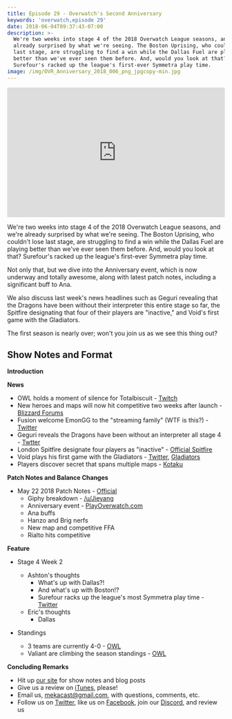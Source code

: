 ```yaml
---
title: Episode 29 - Overwatch's Second Anniversary
keywords: 'overwatch,episode 29'
date: 2018-06-04T09:37:43-07:00
description: >-
  We're two weeks into stage 4 of the 2018 Overwatch League seasons, and we're
  already surprised by what we're seeing. The Boston Uprising, who couldn't lose
  last stage, are struggling to find a win while the Dallas Fuel are playing
  better than we've ever seen them before. And, would you look at that?
  Surefour's racked up the league's first-ever Symmetra play time.
image: /img/OVR_Anniversary_2018_006_png_jpgcopy-min.jpg
---
```

<iframe width="100%" height="300" scrolling="no" frameborder="no" allow="autoplay" src="https://w.soundcloud.com/player/?url=https%3A//api.soundcloud.com/tracks/453726363&color=%238992b9&auto_play=false&hide_related=false&show_comments=true&show_user=true&show_reposts=false&show_teaser=true&visual=true"></iframe>

We're two weeks into stage 4 of the 2018 Overwatch League seasons, and we're already surprised by what we're seeing. The Boston Uprising, who couldn't lose last stage, are struggling to find a win while the Dallas Fuel are playing better than we've ever seen them before. And, would you look at that? Surefour's racked up the league's first-ever Symmetra play time.

Not only that, but we dive into the Anniversary event, which is now underway and totally awesome, along with latest patch notes, including a significant buff to Ana.

We also discuss last week's news headlines such as Geguri revealing that the Dragons have been without their interpreter this entire stage so far, the Spitfire designating that four of their players are "inactive," and Void's first game with the Gladiators.

The first season is nearly over; won't you join us as we see this thing out?

## Show Notes and Format

**Introduction**

**News**

 * OWL holds a moment of silence for Totalbiscuit - [Twitch](https://www.reddit.com/r/Competitiveoverwatch/comments/8lykkl/overwatchleague_paying_tribute_to_totalbiscuit/)
 * New heroes and maps will now hit competitive two weeks after launch - [Blizzard 
  Forums](https://us.forums.blizzard.com/en/overwatch/t/rialto-now-in-competitive-play/109282)
 * Fusion welcome EmonGG to the "streaming family" (WTF is this?) - [Twitter](https://twitter.com/PHL_Fusion/status/1000028728259436546?s=19)
 * Geguri reveals the Dragons have been without an interpreter all stage 4 - [Twtter](https://twitter.com/tisrobin311/status/1000590142317383681?s=19)
 * London Spitfire designate four players as "inactive" - [Official Spitfire](https://spitfire.overwatchleague.com/en-us/news/london-spitfire-roster-update)
 * Void plays his first game with the Gladiators - [Twitter](https://twitter.com/Void_OW/status/999512295133790208), [Gladiators](https://gladiators.overwatchleague.com/en-us/news/gladiators-sign-fissures-ex-teammate-zaryadva-specialist-void)
 * Players discover secret that spans multiple maps - [Kotaku](https://kotaku.com/overwatch-players-discover-mystery-that-spans-multiple-1826239357)

**Patch Notes and Balance Changes**

 * May 22 2018 Patch Notes - [Official](https://playoverwatch.com/en-us/game/patch-notes/pc/)
   * Giphy breakdown - [/u/Jieyang](https://gfycat.com/EuphoricTartAfricanhornbill)
   * Anniversary event - [PlayOverwatch.com](http://playoverwatch.com/en-us/events/anniversary/)
   * Ana buffs
   * Hanzo and Brig nerfs
   * New map and competitive FFA
   * Rialto hits competitive

**Feature**

 * Stage 4 Week 2
   * Ashton's thoughts
     * What's up with Dallas?!
     * And what's up with Boston!?
     * Surefour racks up the league's most Symmetra play time - [Twitter](https://twitter.com/LAGladiators/status/999846357367214080?s=19)
   * Eric's thoughts
     * Dallas

 * Standings
   * 3 teams are currently 4-0 - [OWL](https://overwatchleague.com/en-us/standings/season/1/stage/4)
   * Valiant are climbing the season standings - [OWL](https://overwatchleague.com/en-us/standings/)

**Concluding Remarks**

 *  Hit up [our site](https://www.mekacast.com) for show notes and blog posts
 *  Give us a review on [iTunes](https://itunes.apple.com/us/podcast/mekacast-overwatch-esports-podcast/id1304572195?mt=2), please!
 *  Email us, <mekacast@gmail.com>, with questions, comments, etc.
 *  Follow us on [Twitter](https://twitter.com/MEKAcast), like us on [Facebook](https://www.facebook.com/mekacast/), join our [Discord](https://discord.gg/VFG9Cug), and review us

